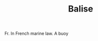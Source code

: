 ---
title: Balise
letter: B
permalink: "/definitions/balise.html"
body: Fr. In French marine law. A buoy
published_at: '2018-07-07'
layout: post
---